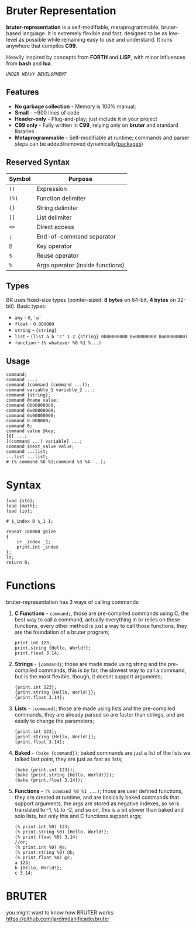 # Bruter Representation

**bruter-representation** is a self-modifiable, metaprogrammable, bruter-based language. It is extremely flexible and fast, designed to be as low-level as possible while remaining easy to use and understand. It runs anywhere that compiles **C99**.

Heavily inspired by concepts from **FORTH** and **LISP**, with minor influences from **bash** and **lua**.

*`UNDER HEAVY DEVELOPMENT`*

## Features

- **No garbage collection** - Memory is 100% manual;
- **Small** - ~900 lines of code
- **Header-only** - Plug-and-play; just include it in your project
- **C99 only** - Fully written in **C99**, relying only on **bruter** and standard libraries
- **Metaprogrammable** - Self-modifiable at runtime; commands and parser steps can be added/removed dynamically([packages](https://github.com/brutopolis/packages))

## Reserved Syntax

| Symbol | Purpose                               |
|--------|---------------------------------------|
| `()`   | Expression                            |
| `(%)`  | Function delimiter                    |
| `{}`   | String delimiter                      |
| `[]`   | List delimiter                        |
| `<>`   | Direct access                         |
| `;`    | End-of-command separator              |
| `@`    | Key operator                          |
| `$`    | Reuse operator                        |
| `%`    | Args operator (inside functions)      |

## Types

BR uses fixed-size types (pointer-sized: **8 bytes** on 64-bit, **4 bytes** on 32-bit). Basic types:

- `any` - `0`, `'a'`
- `float` - `0.000000`
- `string` - `{string}`
- `list` - `(list a b 'c' 1 2 {string} 0b00000000 0x00000000 0o00000000)`
- `function` - `(% whatever %0 %1 %...)`

## Usage

```br
command;
command ...;
command (command (command ...));
command variable_1 variable_2 ...;
command {string};
command @name value;
command 0b00000000;
command 0x00000000;
command 0o00000000;
command 0.000000;
command 0;
command value @key;
[0] ...;
[(command ...) variable] ...;
command $next_value value;
command ...list;
...list ...list;
# (% command %0 %1;command %3 %4 ...);
```
# Syntax

```
load {std};
load {math};
load {io};

# $_index 0 $_1 1;

repeat 100000 @size 
{
    i+ _index _1;
    print.int _index
};
ls;
return 0;
```

# Functions

bruter-representation has 3 ways of calling commands:
1. **C Functions** - `command;`, those are pre-compiled commands using C, the best way to call a command, actually everything in br relies on those functions, every other method is just a way to call those functions, they are the foundation of a bruter program;

    ```
    print.int 123;
    print.string {Hello, World!};
    print.float 3.14;
    ```

2. **Strings** - `{command}`; those are made made using string and the pre-compiled commands, this is by far, the slowest way to call a command, but is the most flexible, though, it doesnt support arguments;
    ```
    {print.int 123};
    {print.string {Hello, World!}};
    {print.float 3.14};
    ```
3. **Lists** - `[command]`; those are made using lists and the pre-compiled commands, they are already parsed so are faster than strings, and are easily to change the parameters;
    ```
    [print.int 123];
    [print.string {Hello, World!}];
    [print.float 3.14];
    ```

4. **Baked** - `(bake {command})`; baked commands are just a list of the lists we talked last point, they are just as fast as lists;
    ```
    (bake {print.int 123});
    (bake {print.string {Hello, World!}});
    (bake {print.float 3.14});
    ```

5. **Functions** - `(% command %0 %1 ...)`; those are user defined functions, they are created at runtime, and are basically baked commands that support arguments, the args are stored as negative indexes, so `%0` is translated to -1, `%1` to -2, and so on, this is a bit slower than baked and solo lists, but only this and C functions support args;
    ```
    (% print.int %0) 123;
    (% print.string %0) {Hello, World!};
    (% print.float %0) 3.14;
    //or;
    (% print.int %0) @a;
    (% print.string %0) @b;
    (% print.float %0) @c;
    a 123;
    b {Hello, World!};
    c 3.14;
    ```
    

# BRUTER

you might want to know how BRUTER works: https://github.com/jardimdanificado/bruter

